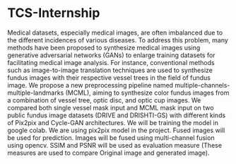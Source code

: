 # TCS-Internship
Medical datasets, especially medical images, are often imbalanced due to the different incidences of various diseases. To address this problem, many methods have been proposed to synthesize medical images using generative adversarial networks (GANs) to enlarge training datasets for facilitating medical image analysis. For instance, conventional methods such as image-to-image translation techniques are used to synthesize fundus images with their respective vessel trees in the field of fundus image. We propose a new preprocessing pipeline named multiple-channels-multiple-landmarks (MCML), aiming to synthesize color fundus images from a combination of vessel tree, optic disc, and optic cup images. We compared both single vessel mask input and MCML mask input on two public fundus image datasets (DRIVE and DRISHTI-GS) with different kinds of Pix2pix and Cycle-GAN architectures.
We will be training the model in google colab. We are using pix2pix model in the project. Fused images will be used for prediction. Images will be fused using multi-channel fusion using opencv. SSIM and PSNR will be used as evaluation measure (These measures are used to compare Original image and generated image).
